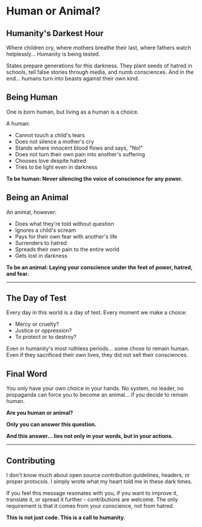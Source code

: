 # Human or Animal?

## Humanity's Darkest Hour

Where children cry, where mothers breathe their last, where fathers watch helplessly... Humanity is being tested.

States prepare generations for this darkness. They plant seeds of hatred in schools, tell false stories through media, and numb consciences. And in the end... humans turn into beasts against their own kind.

## Being Human

One is born human, but living as a human is a choice.

A human:
- Cannot touch a child's tears
- Does not silence a mother's cry
- Stands where innocent blood flows and says, "No!"
- Does not turn their own pain into another's suffering
- Chooses love despite hatred
- Tries to be light even in darkness

**To be human: Never silencing the voice of conscience for any power.**

## Being an Animal

An animal, however:
- Does what they're told without question
- Ignores a child's scream
- Pays for their own fear with another's life
- Surrenders to hatred
- Spreads their own pain to the entire world
- Gets lost in darkness

**To be an animal: Laying your conscience under the feet of power, hatred, and fear.**

---

## The Day of Test

Every day in this world is a day of test. Every moment we make a choice:
- Mercy or cruelty?
- Justice or oppression?
- To protect or to destroy?

Even in humanity's most ruthless periods... some chose to remain human. Even if they sacrificed their own lives, they did not sell their consciences.

## Final Word

You only have your own choice in your hands. No system, no leader, no propaganda can force you to become an animal... if you decide to remain human.

**Are you human or animal?**

**Only you can answer this question.**

**And this answer... lies not only in your words, but in your actions.**

---

## Contributing

I don't know much about open source contribution guidelines, headers, or proper protocols. I simply wrote what my heart told me in these dark times. 

If you feel this message resonates with you, if you want to improve it, translate it, or spread it further - contributions are welcome. The only requirement is that it comes from your conscience, not from hatred.

**This is not just code. This is a call to humanity.**